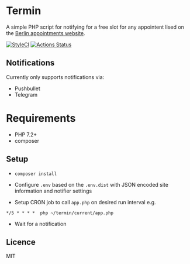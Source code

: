 # Termin

A simple PHP script for notifying for a free slot for any appointent lised on the [Berlin appointments website][0].

[![StyleCI](https://github.styleci.io/repos/150996986/shield)](https://github.styleci.io/repos/150996986)
[![Actions Status](https://github.com/inverse/termin/workflows/CI/badge.svg)](https://github.com/inverse/termin/actions)


## Notifications

Currently only supports notifications via:

- Pushbullet
- Telegram

# Requirements

- PHP 7.2+
- composer

## Setup

- `composer install`
- Configure `.env` based on the `.env.dist` with JSON encoded site information and notifier settings

- Setup CRON job to call `app.php` on desired run interval e.g.

 `*/5 * * * *  php ~/termin/current/app.php`

- Wait for a notification

## Licence 

MIT

[0]: https://service.berlin.de/terminvereinbarung/
